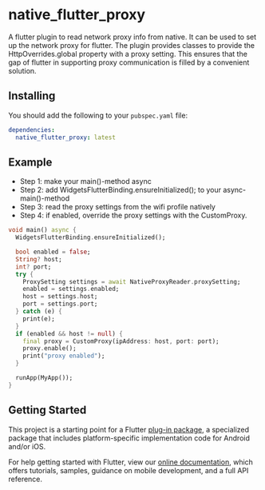 # native_flutter_proxy

A flutter plugin to read network proxy info from native. It can be used to set up the network proxy for flutter.
The plugin provides classes to provide the HttpOverrides.global property with a proxy setting.
This ensures that the gap of flutter in supporting proxy communication is filled by a convenient solution.

## Installing

You should add the following to your `pubspec.yaml` file:

```yaml
dependencies:
  native_flutter_proxy: latest
```


## Example

- Step 1: make your main()-method async
- Step 2: add WidgetsFlutterBinding.ensureInitialized(); to your async-main()-method
- Step 3: read the proxy settings from the wifi profile natively
- Step 4: if enabled, override the proxy settings with the CustomProxy.

```dart
void main() async {
  WidgetsFlutterBinding.ensureInitialized();

  bool enabled = false;
  String? host;
  int? port;
  try {
    ProxySetting settings = await NativeProxyReader.proxySetting;
    enabled = settings.enabled;
    host = settings.host;
    port = settings.port;
  } catch (e) {
    print(e);
  }
  if (enabled && host != null) {
    final proxy = CustomProxy(ipAddress: host, port: port);
    proxy.enable();
    print("proxy enabled");
  }

  runApp(MyApp());
}
```

## Getting Started

This project is a starting point for a Flutter
[plug-in package](https://flutter.dev/developing-packages/),
a specialized package that includes platform-specific implementation code for
Android and/or iOS.

For help getting started with Flutter, view our 
[online documentation](https://flutter.dev/docs), which offers tutorials, 
samples, guidance on mobile development, and a full API reference.